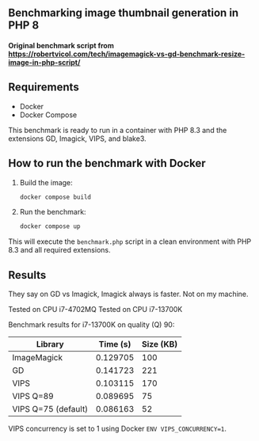 ## Benchmarking image thumbnail generation in PHP 8
#### Original benchmark script from https://robertvicol.com/tech/imagemagick-vs-gd-benchmark-resize-image-in-php-script/

## Requirements

- Docker
- Docker Compose

This benchmark is ready to run in a container with PHP 8.3 and the extensions GD, Imagick, VIPS, and blake3.

## How to run the benchmark with Docker

1. Build the image:

   ```sh
   docker compose build
   ```

2. Run the benchmark:

   ```sh
   docker compose up
   ```

This will execute the `benchmark.php` script in a clean environment with PHP 8.3 and all required extensions.

## Results

They say on GD vs Imagick, Imagick always is faster. Not on my machine. 

Tested on CPU i7-4702MQ
Tested on CPU i7-13700K

Benchmark results for i7-13700K on quality (Q) 90:

| Library             | Time (s)  | Size (KB) |
|---------------------|-----------|-----------|
| ImageMagick         | 0.129705  | 100       |
| GD                  | 0.141723  | 221       |
| VIPS                | 0.103115  | 170       |
| VIPS Q=89           | 0.089695  | 75        |
| VIPS Q=75 (default) | 0.086163  | 52        |

VIPS concurrency is set to 1 using Docker `ENV VIPS_CONCURRENCY=1`.